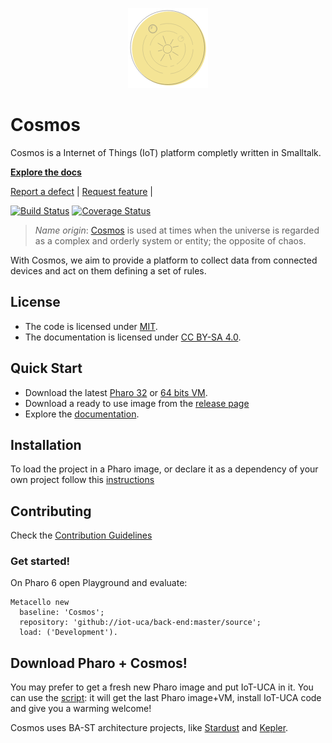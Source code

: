 <p align="center"><img src="assets/logos/128.png">

# Cosmos

Cosmos is a Internet of Things (IoT) platform completly written in Smalltalk.

**[Explore the docs](/docs)**

[Report a defect](https://github.com/iot-uca/back-end/issues/new?labels=Type%3A+Bug) |
[Request feature](https://github.com/iot-uca/back-end/issues/new?labels=Type%3A+Development) |

[![Build Status](https://travis-ci.org/iot-uca/back-end.svg?branch=master)](https://travis-ci.org/iot-uca/back-end)
[![Coverage Status](https://coveralls.io/repos/github/iot-uca/back-end/badge.svg?branch=master)](https://coveralls.io/github/iot-uca/back-end?branch=master)

> *Name origin*: [Cosmos](https://en.wikipedia.org/wiki/Cosmos) is used at times when the universe is regarded as a complex and orderly system or entity; the opposite of chaos.

With Cosmos, we aim to provide a platform to collect data from connected devices and act on them defining a set of rules.

## License
- The code is licensed under [MIT](LICENSE).
- The documentation is licensed under [CC BY-SA 4.0](http://creativecommons.org/licenses/by-sa/4.0/).

## Quick Start

- Download the latest [Pharo 32](https://get.pharo.org/) or [64 bits VM](https://get.pharo.org/64/).
- Download a ready to use image from the [release page](http://github.com/iot-uca/back-end/releases/latest)
- Explore the [documentation](docs/).

## Installation

To load the project in a Pharo image, or declare it as a dependency of your own project follow this [instructions](docs/Installation.md)

## Contributing

Check the [Contribution Guidelines](CONTRIBUTING.md)

### Get started!


On Pharo 6 open Playground and evaluate:

```smalltalk
Metacello new
  baseline: 'Cosmos';
  repository: 'github://iot-uca/back-end:master/source';
  load: ('Development').
  ```

## Download Pharo + Cosmos!
You may prefer to get a fresh new Pharo image and put IoT-UCA in it. You can use the [script](https://github.com/iot-uca/back-end/wiki/IoT-UCA-installation-script): it will get the last Pharo image+VM, install IoT-UCA code and give you a warming welcome!

Cosmos uses BA-ST architecture projects, like [Stardust](https://github.com/ba-st/Stardust) and [Kepler](https://github.com/ba-st/Kepler).
